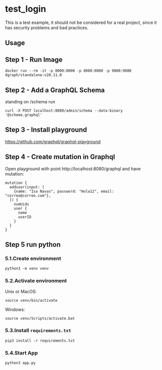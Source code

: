 # test_login

This is a test example, it should not be considered for a real project, since it has security problems and bad practices.

## Usage

## Step 1 - Run Image
```
docker run --rm -it -p 8000:8000 -p 8080:8080 -p 9080:9080 dgraph/standalone:v20.11.0
```

## Step 2 - Add a GraphQL Schema
standing on /schema run
```
curl -X POST localhost:8080/admin/schema --data-binary '@schema.graphql'
```

## Step 3 - Install playground
https://github.com/graphql/graphql-playground


## Step 4 - Create mutation in Graphql

Open playground with point http://localhost:8080/graphql and have mutation:

```
mutation {
  adduser(input: [
    {name: "Isa Navas", password: "Hola12", email: "correo@correo.com"},
  ]) {
    numUids
    user {
      name
      userID
    }
  }
}
```

## Step 5 run python
### 5.1.Create environment
```
python3 -m venv venv
```

### 5.2.Activate environment
Unix or MacOS:
```
source venv/bin/activate
```

Windows:
```
source venv/Scripts/activate.bat
```

### 5.3.Install `requirements.txt`
```
pip3 install -r requirements.txt
```

### 5.4.Start App
```
python3 app.py
```
